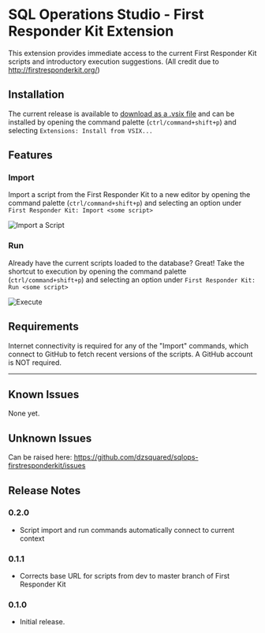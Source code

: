 # SQL Operations Studio - First Responder Kit Extension 

This extension provides immediate access to the current First Responder Kit scripts and introductory execution suggestions. (All credit due to http://firstresponderkit.org/)

## Installation
The current release is available to [download as a .vsix file](https://github.com/dzsquared/sqlops-firstresponderkit/releases/download/0.2.0/firstresponderkit-0.2.0.vsix) and can be installed by opening the command palette (`ctrl/command+shift+p`) and selecting `Extensions: Install from VSIX...`


## Features

### Import
Import a script from the First Responder Kit to a new editor by opening the command palette (`ctrl/command+shift+p`) and selecting an option under `First Responder Kit: Import <some script>`


![Import a Script](https://raw.githubusercontent.com/dzsquared/sqlops-firstresponderkit/master/images/frk_import.gif)

### Run
Already have the current scripts loaded to the database?  Great! Take the shortcut to execution by opening the command palette (`ctrl/command+shift+p`) and selecting an option under `First Responder Kit: Run <some script>`

![Execute](https://raw.githubusercontent.com/dzsquared/sqlops-firstresponderkit/master/images/frk_run.gif)

## Requirements

Internet connectivity is required for any of the "Import" commands, which connect to GitHub to fetch recent versions of the scripts.  A GitHub account is NOT required.


-----------------------------------------------------------------------------------------------------------

## Known Issues

None yet.

## Unknown Issues
Can be raised here: https://github.com/dzsquared/sqlops-firstresponderkit/issues

## Release Notes

### 0.2.0

- Script import and run commands automatically connect to current context

### 0.1.1

- Corrects base URL for scripts from dev to master branch of First Responder Kit

### 0.1.0

- Initial release.

